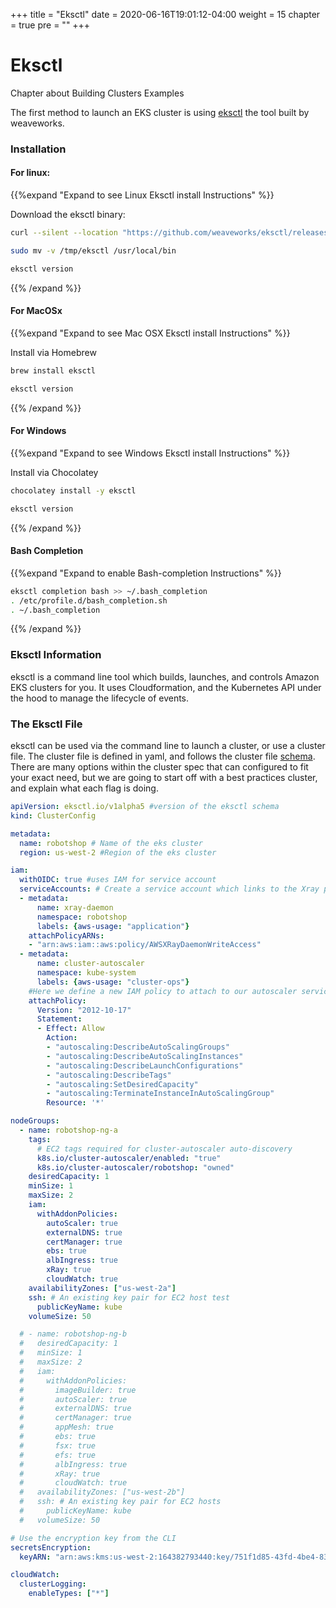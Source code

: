 +++
title = "Eksctl"
date = 2020-06-16T19:01:12-04:00
weight = 15
chapter = true
pre = "<b></b>"
+++

# Eksctl

Chapter about Building Clusters Examples

The first method to launch an EKS cluster is using [eksctl](https://eksctl.io/) the tool built by weaveworks.

### Installation

#### For linux: 

{{%expand "Expand to see Linux Eksctl install Instructions" %}}

Download the eksctl binary:

```bash
curl --silent --location "https://github.com/weaveworks/eksctl/releases/latest/download/eksctl_$(uname -s)_amd64.tar.gz" | tar xz -C /tmp

sudo mv -v /tmp/eksctl /usr/local/bin

eksctl version
```
{{% /expand %}}

#### For MacOSx 

{{%expand "Expand to see Mac OSX Eksctl install Instructions" %}}

Install via Homebrew


```bash
brew install eksctl

eksctl version
```

{{% /expand %}}


#### For Windows 

{{%expand "Expand to see Windows Eksctl install Instructions" %}}

Install via Chocolatey


```bash
chocolatey install -y eksctl 

eksctl version
```
{{% /expand %}}

#### Bash Completion

{{%expand "Expand to enable Bash-completion Instructions" %}}

```bash
eksctl completion bash >> ~/.bash_completion
. /etc/profile.d/bash_completion.sh
. ~/.bash_completion
```
{{% /expand %}}

### Eksctl Information

eksctl is a command line tool which builds, launches, and controls Amazon EKS clusters for you. It uses Cloudformation, and the Kubernetes API under the hood to manage the lifecycle of events.

### The Eksctl File

eksctl can be used via the command line to launch a cluster, or use a cluster file. The cluster file is defined in yaml, and follows the cluster file [schema](https://eksctl.io/usage/schema/). There are many options within the cluster spec that can configured to fit your exact need, but we are going to start off with a best practices cluster, and explain what each flag is doing.

```yaml
apiVersion: eksctl.io/v1alpha5 #version of the eksctl schema
kind: ClusterConfig

metadata:
  name: robotshop # Name of the eks cluster
  region: us-west-2 #Region of the eks cluster

iam:
  withOIDC: true #uses IAM for service account
  serviceAccounts: # Create a service account which links to the Xray policy. This later gets attached to the pod for fine grained access control
  - metadata:
      name: xray-daemon
      namespace: robotshop
      labels: {aws-usage: "application"}
    attachPolicyARNs:
    - "arn:aws:iam::aws:policy/AWSXRayDaemonWriteAccess"
  - metadata:
      name: cluster-autoscaler
      namespace: kube-system
      labels: {aws-usage: "cluster-ops"}
    #Here we define a new IAM policy to attach to our autoscaler service account
    attachPolicy:
      Version: "2012-10-17"
      Statement:
      - Effect: Allow
        Action:
        - "autoscaling:DescribeAutoScalingGroups"
        - "autoscaling:DescribeAutoScalingInstances"
        - "autoscaling:DescribeLaunchConfigurations"
        - "autoscaling:DescribeTags"
        - "autoscaling:SetDesiredCapacity"
        - "autoscaling:TerminateInstanceInAutoScalingGroup"
        Resource: '*'

nodeGroups:
  - name: robotshop-ng-a
    tags:
      # EC2 tags required for cluster-autoscaler auto-discovery
      k8s.io/cluster-autoscaler/enabled: "true"
      k8s.io/cluster-autoscaler/robotshop: "owned"
    desiredCapacity: 1
    minSize: 1
    maxSize: 2
    iam:
      withAddonPolicies:
        autoScaler: true
        externalDNS: true
        certManager: true
        ebs: true
        albIngress: true
        xRay: true
        cloudWatch: true
    availabilityZones: ["us-west-2a"]
    ssh: # An existing key pair for EC2 host test
      publicKeyName: kube
    volumeSize: 50

  # - name: robotshop-ng-b
  #   desiredCapacity: 1
  #   minSize: 1
  #   maxSize: 2
  #   iam:
  #     withAddonPolicies:
  #       imageBuilder: true
  #       autoScaler: true
  #       externalDNS: true
  #       certManager: true
  #       appMesh: true
  #       ebs: true
  #       fsx: true
  #       efs: true
  #       albIngress: true
  #       xRay: true
  #       cloudWatch: true
  #   availabilityZones: ["us-west-2b"]
  #   ssh: # An existing key pair for EC2 hosts
  #     publicKeyName: kube
  #   volumeSize: 50

# Use the encryption key from the CLI
secretsEncryption:
  keyARN: "arn:aws:kms:us-west-2:164382793440:key/751f1d85-43fd-4be4-835d-906189f64c8c"

cloudWatch:
  clusterLogging:
    enableTypes: ["*"]
```